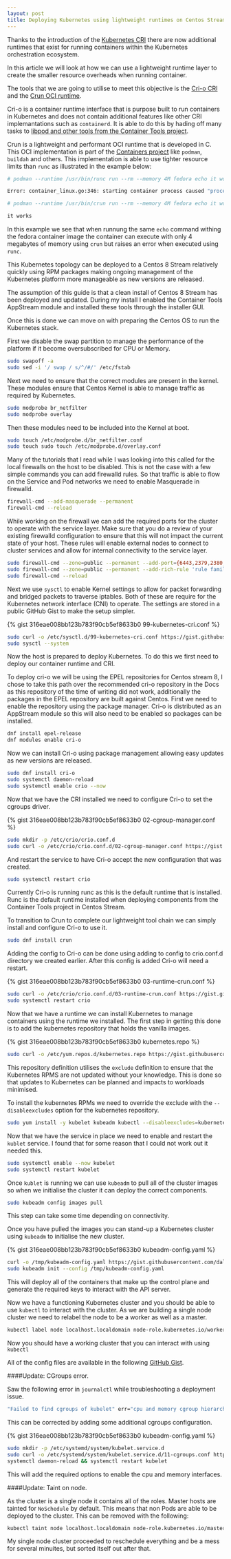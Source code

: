 ```yaml
---
layout: post
title: Deploying Kubernetes using lightweight runtimes on Centos Stream 8 
---
```



Thanks to the introduction of the [Kubernetes CRI](https://kubernetes.io/blog/2016/12/container-runtime-interface-cri-in-kubernetes/) there are now additional runtimes that exist for running containers within the Kubernetes orchestration ecosystem. 

In this article we will look at how we can use a lightweight runtime layer to create the smaller resource overheads when running container. 

The tools that we are going to utilise to meet this objective is the [Cri-o CRI](https://cri-o.io/) and the [Crun OCI runtime](https://github.com/containers/crun#crun). 

Cri-o is a container runtime interface that is purpose built to run containers in Kubernetes and does not contain additional features like other CRI implemantations such as `containerd`. It is able to do this by hading off many tasks to [libpod and other tools from the Container Tools project](https://www.capitalone.com/tech/cloud/container-runtime/). 

Crun is a lightweight and performant OCI runtime that is developed in C. This OCI implementation is part of the [Containers project](https://github.com/containers) like `podman`, `buildah` and others. This implementation is able to use tighter resource limits than `runc` as illustrated in the example below:  

```bash
# podman --runtime /usr/bin/runc run --rm --memory 4M fedora echo it works

Error: container_linux.go:346: starting container process caused "process_linux.go:327: getting pipe fds for pid 13859 caused \"readlink /proc/13859/fd/0: no such file or directory\"": OCI runtime command not found error

# podman --runtime /usr/bin/crun run --rm --memory 4M fedora echo it works

it works
```

In this example we see that when runnung the same `echo` command withing the fedora container image the container can execute with only 4 megabytes of memory using `crun` but raises an error when executed using `runc`.

This Kubernetes topology can be deployed to a Centos 8 Stream relatively quickly using RPM packages making ongoing management of the Kubernetes platform more manageable as new versions are released. 

The assumption of this guide is that a clean install of Centos 8 Stream has been deployed and updated. During my install I enabled the Container Tools AppStream module and installed these tools through the installer GUI.   

Once this is done we can move on with preparing the Centos OS to run the Kubernetes stack. 

First we disable the swap partition to manage the performance of the platform if it become oversubscribed for CPU or Memory. 

```bash
sudo swapoff -a
sudo sed -i '/ swap / s/^/#/' /etc/fstab
```

Next we need to ensure that the correct modules are present in the kernel. These modules ensure that Centos Kernel is able to manage traffic as required by Kubernetes. 

```bash
sudo modprobe br_netfilter
sudo modprobe overlay
```

Then these modules need to be included into the Kernel at boot. 

```bash
sudo touch /etc/modprobe.d/br_netfilter.conf
sudo touch sudo touch /etc/modprobe.d/overlay.conf
```

Many of the tutorials that I read while I was looking into this called for the local firewalls on the host to be disabled. This is not the case with a few simple commands you can add firewalld rules. 
So that traffic is able to flow on the Service and Pod networks we need to enable Masquerade in firewalld. 

```bash
firewall-cmd --add-masquerade --permanent
firewall-cmd --reload
```

While working on the firewall we can add the required ports for the cluster to operate with the service layer. Make sure that you do a review of your existing firewalld configuration to ensure that this will not impact the current state of your host. 
These rules will enable external nodes to connect to cluster services and allow for internal connectivity to the service layer.

```bash
sudo firewall-cmd --zone=public --permanent --add-port={6443,2379,2380,10250,10251,10252}/tcp
sudo firewall-cmd --zone=public --permanent --add-rich-rule 'rule family=ipv4 source address=172.17.0.0/16 accept'
sudo firewall-cmd --reload
```

Next we use `sysctl` to enable Kernel settings to allow for packet forwarding and bridged packets to traverse iptables. Both of these are require for the Kubernetes network interface (CNI) to operate. The settings are stored in a public GitHub Gist to make the setup simpler. 

{% gist 316eae008bb123b783f90cb5ef8633b0 99-kubernetes-cri.conf %}

```bash
sudo curl -o /etc/sysctl.d/99-kubernetes-cri.conf https://gist.githubusercontent.com/dalethestirling/316eae008bb123b783f90cb5ef8633b0/raw/56b34f93fb0528aa6818141fbd3e0f5f36db39b1/99-kubernetes-cri.conf
sudo sysctl --system
```

Now the host is prepared to deploy Kubernetes. To do this we first need to deploy our container runtime and CRI.

To deploy cri-o we will be using the EPEL repositories for Centos stream 8, I chose to take this path over the recommended cri-o repository in the Docs as this repository of the time of writing did not work, additionally the packages in the EPEL repository are built against Centos. 
First we need to enable the repository using the package manager. Cri-o is distributed as an AppStream module so this will also need to be enabled so packages can be installed. 

```bash
dnf install epel-release
dnf modules enable cri-o
```

Now we can install Cri-o using package management allowing easy updates as new versions are released.

```bash
sudo dnf install cri-o
sudo systemctl daemon-reload
sudo systemctl enable crio --now
```

Now that we have the CRI installed we need to configure Cri-o to set the cgroups driver. 

{% gist 316eae008bb123b783f90cb5ef8633b0 02-cgroup-manager.conf %}

```bash
sudo mkdir -p /etc/crio/crio.conf.d
sudo curl -o /etc/crio/crio.conf.d/02-cgroup-manager.conf https://gist.githubusercontent.com/dalethestirling/316eae008bb123b783f90cb5ef8633b0/raw/a0881b89a86420b874d6716205d669c0dbdd63cd/02-cgroup-manager.conf
```

And restart the service to have Cri-o accept the new configuration that was created.

```bash
sudo systemctl restart crio
```

Currently Cri-o is running runc as this is the default runtime that is installed. Runc is the default runtime installed when deploying components from the Container Tools project in Centos Stream. 

To transition to Crun to complete our lightweight tool chain we can simply install and configure Cri-o to use it.

```bash
sudo dnf install crun
```

Adding the config to Cri-o can be done using adding to config to crio.conf.d directory we created earlier. After this config is added Cri-o will need a restart. 

{% gist 316eae008bb123b783f90cb5ef8633b0 03-runtime-crun.conf %}

```bash
sudo curl -o /etc/crio/crio.conf.d/03-runtime-crun.conf https://gist.githubusercontent.com/dalethestirling/316eae008bb123b783f90cb5ef8633b0/raw/8b019a4e3c607a09d4d80e5989ac56657a72fd08/03-runtime-crun.conf
sudo systemctl restart crio 
```

Now that we have a runtime we can install Kubernetes to manage containers using the runtime we installed. The first step in getting this done is to add the kubernetes repository that holds the vanilla images. 

{% gist 316eae008bb123b783f90cb5ef8633b0 kubernetes.repo %}

```bash
sudo curl -o /etc/yum.repos.d/kubernetes.repo https://gist.githubusercontent.com/dalethestirling/316eae008bb123b783f90cb5ef8633b0/raw/56b34f93fb0528aa6818141fbd3e0f5f36db39b1/kubernetes.repo
```

This repository definition utilises the `exclude` definition to ensure that the Kubernetes RPMS are not updated without your knowledge. This is done so that updates to Kubernetes can be planned and impacts to workloads minimised.

To install the kubernetes RPMs we need to override the exclude with the `--disableexcludes` option for the kubernetes repository.

```bash
sudo yum install -y kubelet kubeadm kubectl --disableexcludes=kubernetes
```

Now that we have the service in place we need to enable and restart the `kublet` service. I found that for some reason that I could not work out it needed this.

```bash
sudo systemctl enable --now kubelet
sudo systemctl restart kubelet
```

Once `kublet` is running we can use `kubeadm` to pull all of the cluster images so when we initialise the cluster it can deploy the correct components. 

```bash
sudo kubeadm config images pull
```

This step can take some time depending on connectivity. 

Once you have pulled the images you can stand-up a Kubernetes cluster using `kubeadm` to initialise the new cluster. 

{% gist 316eae008bb123b783f90cb5ef8633b0 kubeadm-config.yaml %}

```bash
curl -o /tmp/kubeadm-config.yaml https://gist.githubusercontent.com/dalethestirling/316eae008bb123b783f90cb5ef8633b0/raw/08a76210c9cc5e85e005bf812d731a4fcec24932/kubeadm-config.yaml
sudo kubeadm init --config /tmp/kubeadm-config.yaml
```

This will deploy all of the containers that make up the control plane and generate the required keys to interact with the API server. 

Now we have a functioning Kubernetes cluster and you should be able to use `kubectl` to interact with the cluster. As we are building a single node cluster we need to relabel the node to be a worker as well as a master. 

```bash
kubectl label node localhost.localdomain node-role.kubernetes.io/worker=worker
```

Now you should have a working cluster that you can interact with using `kubectl` 

All of the config files are available in the following [GitHub Gist](https://gist.github.com/dalethestirling/316eae008bb123b783f90cb5ef8633b0).

####Update: CGroups error. 

Saw the following error in `journalctl` while troubleshooting a deployment issue. 

```bash
"Failed to find cgroups of kubelet" err="cpu and memory cgroup hierarchy not unified. cpu: /, memory: /system.slice/kubelet.service"
```

This can be corrected by adding some additional cgroups configuration. 

{% gist 316eae008bb123b783f90cb5ef8633b0 kubeadm-config.yaml %}

```bash
sudo mkdir -p /etc/systemd/system/kubelet.service.d
sudo curl -o /etc/systemd/system/kubelet.service.d/11-cgroups.conf https://gist.githubusercontent.com/dalethestirling/316eae008bb123b783f90cb5ef8633b0/raw/1e1ed6922c7f01db971ab21508ad28aba27e5933/11-cgroups.conf
systemctl daemon-reload && systemctl restart kubelet
```
This will add the required options to enable the cpu and memory interfaces. 

####Update: Taint on node.

As the cluster is a single node it contains all of the roles. Master hosts are tainted for `NoSchedule` by default. This means that non Pods are able to be deployed to the cluster. This can be removed with the following:

```bash
kubectl taint node localhost.localdomain node-role.kubernetes.io/master:NoSchedule-
```
My single node cluster proceeded to reschedule everything and be a mess for several minuites, but sorted itself out after that. 
